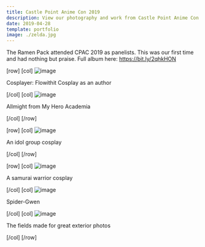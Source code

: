 ```yaml
---
title: Castle Point Anime Con 2019
description: View our photography and work from Castle Point Anime Con 2019
date: 2019-04-28
template: portfolio
image: ./zelda.jpg
---
```


The Ramen Pack attended CPAC 2019 as panelists. This was our first time and had nothing but praise. Full album here: https://bit.ly/2qhkHON

[row]
[col]
![image](./DSC_0013.png)

Cosplayer: Flowithit Cosplay as an author

[/col]
[col]
![image](./DSC_0050.png)

Allmight from My Hero Academia

[/col]
[/row]

[row]
[col]
![image](./DSC_0076.png)

An idol group cosplay

[/col]
[/row]

[row]
[col]
![image](./DSC_0103.png)

A samurai warrior cosplay

[/col]
[col]
![image](./DSC_0116.png)

Spider-Gwen

[/col]
[col]
![image](./DSC_0162.png)

The fields made for great exterior photos

[/col]
[/row]
